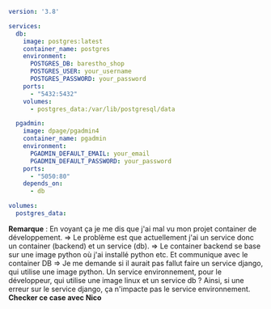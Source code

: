 
```yml
version: '3.8'

services:
  db:
    image: postgres:latest
    container_name: postgres
    environment:
      POSTGRES_DB: barestho_shop
      POSTGRES_USER: your_username
      POSTGRES_PASSWORD: your_password
    ports:
      - "5432:5432"
    volumes:
      - postgres_data:/var/lib/postgresql/data

  pgadmin:
    image: dpage/pgadmin4
    container_name: pgadmin
    environment:
      PGADMIN_DEFAULT_EMAIL: your_email
      PGADMIN_DEFAULT_PASSWORD: your_password
    ports:
      - "5050:80"
    depends_on:
      - db

volumes:
  postgres_data:
```

**Remarque** : En voyant ça je me dis que j'ai mal vu mon projet container de développement. 
=> Le problème est que actuellement j'ai un service donc un container (backend) et un service (db). 
=> Le container backend se base sur une image python où j'ai installé python etc. Et communique avec le container DB
=> Je me demande si il aurait pas fallut faire un service django, qui utilise une image python. Un service environnement, pour le développeur, qui utilise une image linux et un service db ? Ainsi, si une erreur sur le service django, ça n'impacte pas le service environnement. 
**Checker ce case avec Nico** 


